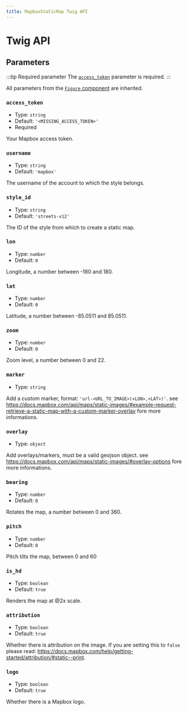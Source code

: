 ```yaml
---
title: MapboxStaticMap Twig API
---
```


# Twig API

## Parameters

:::tip Required parameter
The  [`access_token`](#access-token) parameter is required.
:::

All parameters from the [`Figure` component](/components/atoms/Figure/twig-api) are inherited.

### `access_token`

- Type: `string`
- Default: `'<MISSING_ACCESS_TOKEN>'`
- Required

Your Mapbox access token.

### `username`

- Type: `string`
- Default: `'mapbox'`

The username of the account to which the style belongs.

### `style_id`

- Type: `string`
- Default: `'streets-v12'`

The ID of the style from which to create a static map.

### `lon`

- Type: `number`
- Default: `0`

Longitude, a number between -180 and 180.

### `lat`

- Type: `number`
- Default: `0`

Latitude, a number between -85.0511 and 85.0511.

### `zoom`

- Type: `number`
- Default: `0`

Zoom level, a number between 0 and 22.

### `marker`

- Type: `string`

Add a custom marker, format: `'url-<URL_TO_IMAGE>(<LON>,<LAT>)'`.
see https://docs.mapbox.com/api/maps/static-images/#example-request-retrieve-a-static-map-with-a-custom-marker-overlay fore more informations.

### `overlay`

- Type: `object`

Add overlays/markers, must be a valid geojson object.
see https://docs.mapbox.com/api/maps/static-images/#overlay-options fore more informations.

### `bearing`

- Type: `number`
- Default: `0`

Rotates the map, a number between 0 and 360.

### `pitch`

- Type: `number`
- Default: `0`

Pitch tilts the map, between 0 and 60

### `is_hd`

- Type: `boolean`
- Default: `true`

Renders the map at @2x scale.

### `attribution`

- Type: `boolean`
- Default: `true`

Whether there is attribution on the image.
If you are setting this to `false` please read: https://docs.mapbox.com/help/getting-started/attribution/#static--print.

### `logo`

- Type: `boolean`
- Default: `true`

Whether there is a Mapbox logo.
